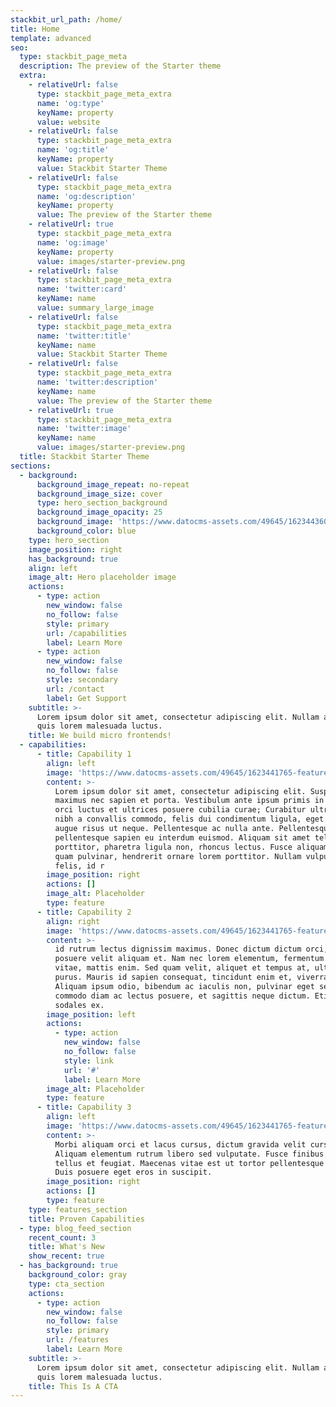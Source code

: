 ```yaml
---
stackbit_url_path: /home/
title: Home
template: advanced
seo:
  type: stackbit_page_meta
  description: The preview of the Starter theme
  extra:
    - relativeUrl: false
      type: stackbit_page_meta_extra
      name: 'og:type'
      keyName: property
      value: website
    - relativeUrl: false
      type: stackbit_page_meta_extra
      name: 'og:title'
      keyName: property
      value: Stackbit Starter Theme
    - relativeUrl: false
      type: stackbit_page_meta_extra
      name: 'og:description'
      keyName: property
      value: The preview of the Starter theme
    - relativeUrl: true
      type: stackbit_page_meta_extra
      name: 'og:image'
      keyName: property
      value: images/starter-preview.png
    - relativeUrl: false
      type: stackbit_page_meta_extra
      name: 'twitter:card'
      keyName: name
      value: summary_large_image
    - relativeUrl: false
      type: stackbit_page_meta_extra
      name: 'twitter:title'
      keyName: name
      value: Stackbit Starter Theme
    - relativeUrl: false
      type: stackbit_page_meta_extra
      name: 'twitter:description'
      keyName: name
      value: The preview of the Starter theme
    - relativeUrl: true
      type: stackbit_page_meta_extra
      name: 'twitter:image'
      keyName: name
      value: images/starter-preview.png
  title: Stackbit Starter Theme
sections:
  - background:
      background_image_repeat: no-repeat
      background_image_size: cover
      type: hero_section_background
      background_image_opacity: 25
      background_image: 'https://www.datocms-assets.com/49645/1623443608-cover.jpg'
      background_color: blue
    type: hero_section
    image_position: right
    has_background: true
    align: left
    image_alt: Hero placeholder image
    actions:
      - type: action
        new_window: false
        no_follow: false
        style: primary
        url: /capabilities
        label: Learn More
      - type: action
        new_window: false
        no_follow: false
        style: secondary
        url: /contact
        label: Get Support
    subtitle: >-
      Lorem ipsum dolor sit amet, consectetur adipiscing elit. Nullam a metus
      quis lorem malesuada luctus.
    title: We build micro frontends!
  - capabilities:
      - title: Capability 1
        align: left
        image: 'https://www.datocms-assets.com/49645/1623441765-feature.svg'
        content: >-
          Lorem ipsum dolor sit amet, consectetur adipiscing elit. Suspendisse
          maximus nec sapien et porta. Vestibulum ante ipsum primis in faucibus
          orci luctus et ultrices posuere cubilia curae; Curabitur ultrices,
          nibh a convallis commodo, felis dui condimentum ligula, eget laoreet
          augue risus ut neque. Pellentesque ac nulla ante. Pellentesque
          pellentesque sapien eu interdum euismod. Aliquam sit amet tellus
          porttitor, pharetra ligula non, rhoncus lectus. Fusce aliquam arcu a
          quam pulvinar, hendrerit ornare lorem porttitor. Nullam vulputate mi
          felis, id r
        image_position: right
        actions: []
        image_alt: Placeholder
        type: feature
      - title: Capability 2
        align: right
        image: 'https://www.datocms-assets.com/49645/1623441765-feature.svg'
        content: >-
          id rutrum lectus dignissim maximus. Donec dictum dictum orci, sit amet
          posuere velit aliquam et. Nam nec lorem elementum, fermentum nulla
          vitae, mattis enim. Sed quam velit, aliquet et tempus at, ultrices et
          purus. Mauris id sapien consequat, tincidunt enim et, viverra est.
          Aliquam ipsum odio, bibendum ac iaculis non, pulvinar eget sem. Sed
          commodo diam ac lectus posuere, et sagittis neque dictum. Etiam eu
          sodales ex.
        image_position: left
        actions:
          - type: action
            new_window: false
            no_follow: false
            style: link
            url: '#'
            label: Learn More
        image_alt: Placeholder
        type: feature
      - title: Capability 3
        align: left
        image: 'https://www.datocms-assets.com/49645/1623441765-feature.svg'
        content: >-
          Morbi aliquam orci et lacus cursus, dictum gravida velit cursus.
          Aliquam elementum rutrum libero sed vulputate. Fusce finibus vel
          tellus et feugiat. Maecenas vitae est ut tortor pellentesque mollis.
          Duis posuere eget eros in suscipit.
        image_position: right
        actions: []
        type: feature
    type: features_section
    title: Proven Capabilities
  - type: blog_feed_section
    recent_count: 3
    title: What's New
    show_recent: true
  - has_background: true
    background_color: gray
    type: cta_section
    actions:
      - type: action
        new_window: false
        no_follow: false
        style: primary
        url: /features
        label: Learn More
    subtitle: >-
      Lorem ipsum dolor sit amet, consectetur adipiscing elit. Nullam a metus
      quis lorem malesuada luctus.
    title: This Is A CTA
---
```


